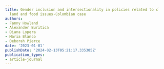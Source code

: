 ```yaml
---
title: Gender inclusion and intersectionality in policies related to climate change,
  land and food issues-Colombian case
authors:
- Fanny Howland
- Alexander Buritica
- Diana Lopera
- Maria Blanco
- Deborah Pierce
date: '2023-01-01'
publishDate: '2024-02-13T05:21:17.335305Z'
publication_types:
- article-journal
---
```

